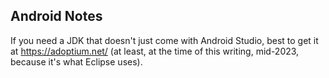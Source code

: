 ## Android Notes

If you need a JDK that doesn't just come with Android Studio, best to get it at https://adoptium.net/ (at least, at the time of this writing, mid-2023, because it's what Eclipse uses).